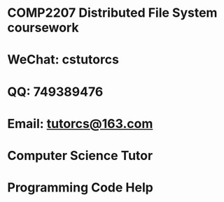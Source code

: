 # COMP2207 Distributed File System coursework

# WeChat: cstutorcs

# QQ: 749389476

# Email: tutorcs@163.com

# Computer Science Tutor

# Programming Code Help
